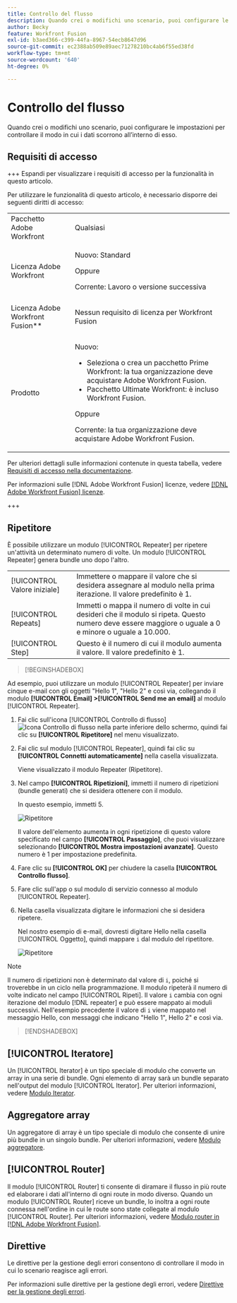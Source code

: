 ```yaml
---
title: Controllo del flusso
description: Quando crei o modifichi uno scenario, puoi configurare le impostazioni per controllare il modo in cui i dati scorrono all’interno di esso.
author: Becky
feature: Workfront Fusion
exl-id: b3aed366-c399-44fa-8967-54ecb8647d96
source-git-commit: ec2388ab509e89aec71278210bc4ab6f55ed38fd
workflow-type: tm+mt
source-wordcount: '640'
ht-degree: 0%

---
```


# Controllo del flusso

Quando crei o modifichi uno scenario, puoi configurare le impostazioni per controllare il modo in cui i dati scorrono all’interno di esso.

## Requisiti di accesso

+++ Espandi per visualizzare i requisiti di accesso per la funzionalità in questo articolo.

Per utilizzare le funzionalità di questo articolo, è necessario disporre dei seguenti diritti di accesso:

<table style="table-layout:auto">
 <col> 
 <col> 
 <tbody> 
  <tr> 
   <td role="rowheader">Pacchetto Adobe Workfront</td> 
   <td> <p>Qualsiasi</p> </td> 
  </tr> 
  <tr data-mc-conditions=""> 
   <td role="rowheader">Licenza Adobe Workfront</td> 
   <td> <p>Nuovo: Standard</p><p>Oppure</p><p>Corrente: Lavoro o versione successiva</p> </td> 
  </tr> 
  <tr> 
   <td role="rowheader">Licenza Adobe Workfront Fusion**</td> 
   <td>
   <p>Nessun requisito di licenza per Workfront Fusion</p>
   </td> 
  </tr> 
  <tr> 
   <td role="rowheader">Prodotto</td> 
   <td>
   <p>Nuovo:</p> <ul><li>Seleziona o crea un pacchetto Prime Workfront: la tua organizzazione deve acquistare Adobe Workfront Fusion.</li><li>Pacchetto Ultimate Workfront: è incluso Workfront Fusion.</li></ul>
   <p>Oppure</p>
   <p>Corrente: la tua organizzazione deve acquistare Adobe Workfront Fusion.</p>
   </td> 
  </tr>
 </tbody> 
</table>

Per ulteriori dettagli sulle informazioni contenute in questa tabella, vedere [Requisiti di accesso nella documentazione](/help/workfront-fusion/references/licenses-and-roles/access-level-requirements-in-documentation.md).

Per informazioni sulle [!DNL Adobe Workfront Fusion] licenze, vedere [[!DNL Adobe Workfront Fusion] licenze](/help/workfront-fusion/set-up-and-manage-workfront-fusion/licensing-operations-overview/license-automation-vs-integration.md).

+++

## Ripetitore

È possibile utilizzare un modulo [!UICONTROL Repeater] per ripetere un&#39;attività un determinato numero di volte. Un modulo [!UICONTROL Repeater] genera bundle uno dopo l&#39;altro.


<table>
    <tr>
        <td>[!UICONTROL Valore iniziale]</td>
        <td>Immettere o mappare il valore che si desidera assegnare al modulo nella prima iterazione. Il valore predefinito è 1.</td>
    </tr>
    <tr>
        <td>[!UICONTROL Repeats]</td>
        <td>Immetti o mappa il numero di volte in cui desideri che il modulo si ripeta. Questo numero deve essere maggiore o uguale a 0 e minore o uguale a 10.000.</td>
    </tr>
    <tr>
        <td>[!UICONTROL Step]</td>
        <td>Questo è il numero di cui il modulo aumenta il valore. Il valore predefinito è 1.</td>
    </tr>
</table>

>[!BEGINSHADEBOX]

Ad esempio, puoi utilizzare un modulo [!UICONTROL Repeater] per inviare cinque e-mail con gli oggetti &quot;Hello 1&quot;, &quot;Hello 2&quot; e così via, collegando il modulo **[!UICONTROL Email] >[!UICONTROL Send me an email]** al modulo [!UICONTROL Repeater].

1. Fai clic sull&#39;icona [!UICONTROL Controllo di flusso] ![Icona Controllo di flusso](/help/workfront-fusion/references/apps-and-modules/assets/flow-control-icon.gif) nella parte inferiore dello schermo, quindi fai clic su **[!UICONTROL Ripetitore]** nel menu visualizzato.
1. Fai clic sul modulo [!UICONTROL Repeater], quindi fai clic su **[!UICONTROL Connetti automaticamente]** nella casella visualizzata.

   Viene visualizzato il modulo Repeater (Ripetitore).

1. Nel campo **[!UICONTROL Ripetizioni]**, immetti il numero di ripetizioni (bundle generati) che si desidera ottenere con il modulo.

   In questo esempio, immetti 5.

   ![Ripetitore](/help/workfront-fusion/references/apps-and-modules/assets/repeater-2-350x207.png)

   Il valore dell&#39;elemento aumenta in ogni ripetizione di questo valore specificato nel campo **[!UICONTROL Passaggio]**, che puoi visualizzare selezionando **[!UICONTROL Mostra impostazioni avanzate]**. Questo numero è 1 per impostazione predefinita.

1. Fare clic su **[!UICONTROL OK]** per chiudere la casella **[!UICONTROL Controllo flusso]**.

1. Fare clic sull&#39;app o sul modulo di servizio connesso al modulo [!UICONTROL Repeater].
1. Nella casella visualizzata digitare le informazioni che si desidera ripetere.

   Nel nostro esempio di e-mail, dovresti digitare Hello nella casella [!UICONTROL Oggetto], quindi mappare `i` dal modulo del ripetitore.

   ![Ripetitore](/help/workfront-fusion/references/apps-and-modules/assets/repeater-3-350x207.png)



>[!NOTE]
>
>Il numero di ripetizioni non è determinato dal valore di `i`, poiché si troverebbe in un ciclo nella programmazione. Il modulo ripeterà il numero di volte indicato nel campo [!UICONTROL Ripeti]. Il valore `i` cambia con ogni iterazione del modulo [!DNL repeater] e può essere mappato ai moduli successivi. Nell&#39;esempio precedente il valore di `i` viene mappato nel messaggio Hello, con messaggi che indicano &quot;Hello 1&quot;, Hello 2&quot; e così via.

>[!ENDSHADEBOX]

## [!UICONTROL Iteratore]

Un [!UICONTROL Iterator] è un tipo speciale di modulo che converte un array in una serie di bundle. Ogni elemento di array sarà un bundle separato nell&#39;output del modulo [!UICONTROL Iterator]. Per ulteriori informazioni, vedere [Modulo Iterator](/help/workfront-fusion/references/modules/iterator-module.md).

## Aggregatore array

Un aggregatore di array è un tipo speciale di modulo che consente di unire più bundle in un singolo bundle. Per ulteriori informazioni, vedere [Modulo aggregatore](/help/workfront-fusion/references/modules/aggregator-module.md).

## [!UICONTROL Router]

Il modulo [!UICONTROL Router] ti consente di diramare il flusso in più route ed elaborare i dati all&#39;interno di ogni route in modo diverso. Quando un modulo [!UICONTROL Router] riceve un bundle, lo inoltra a ogni route connessa nell&#39;ordine in cui le route sono state collegate al modulo [!UICONTROL Router]. Per ulteriori informazioni, vedere [Modulo router in [!DNL Adobe Workfront Fusion]](/help/workfront-fusion/create-scenarios/add-modules/router-module.md).

## Direttive

Le direttive per la gestione degli errori consentono di controllare il modo in cui lo scenario reagisce agli errori.

Per informazioni sulle direttive per la gestione degli errori, vedere [Direttive per la gestione degli errori](/help/workfront-fusion/references/errors/directives-for-error-handling.md).

